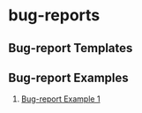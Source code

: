 # bug-reports

## Bug-report Templates

## Bug-report Examples


1. [Bug-report Example 1](https://docs.google.com/spreadsheets/d/1OhCV20eAd6V4drQCGBSWhC58gMZel9lFsOceTWG3aeg/edit?usp=sharing)

